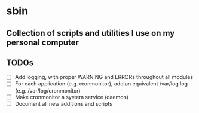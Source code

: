 # sbin
## Collection of scripts and utilities I use on my personal computer

## TODOs
- [ ] Add logging, with proper WARNING and ERRORs throughout all modules
- [ ] For each application (e.g. cronmonitor), add an equivalent /var/log log (e.g. /var/log/cronmonitor)
- [ ] Make cronmonitor a system service (daemon)
- [ ] Document all new additions and scripts
